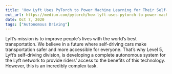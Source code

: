 ```yaml
---
title: 'How Lyft Uses PyTorch to Power Machine Learning for Their Self-Driving Cars'
ext_url: https://medium.com/pytorch/how-lyft-uses-pytorch-to-power-machine-learning-for-their-self-driving-cars-80642bc2d0ae
date: Oct 7, 2020
tags: ["Autonomous Driving"]
---
```

Lyft’s mission is to improve people’s lives with the world’s best transportation. We believe in a future where self-driving cars make transportation safer and more accessible for everyone. That’s why Level 5, Lyft’s self-driving division, is developing a complete autonomous system for the Lyft network to provide riders’ access to the benefits of this technology. However, this is an incredibly complex task.